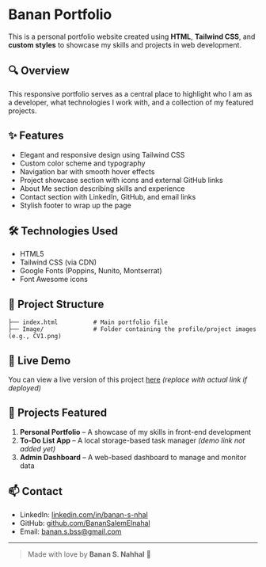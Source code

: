 # Banan Portfolio

This is a personal portfolio website created using **HTML**, **Tailwind CSS**, and **custom styles** to showcase my skills and projects in web development.

## 🔍 Overview
This responsive portfolio serves as a central place to highlight who I am as a developer, what technologies I work with, and a collection of my featured projects.

## ✨ Features
- Elegant and responsive design using Tailwind CSS
- Custom color scheme and typography
- Navigation bar with smooth hover effects
- Project showcase section with icons and external GitHub links
- About Me section describing skills and experience
- Contact section with LinkedIn, GitHub, and email links
- Stylish footer to wrap up the page

## 🛠️ Technologies Used
- HTML5
- Tailwind CSS (via CDN)
- Google Fonts (Poppins, Nunito, Montserrat)
- Font Awesome icons

## 📁 Project Structure
```
├── index.html          # Main portfolio file
├── Image/              # Folder containing the profile/project images (e.g., CV1.png)
```

## 🚀 Live Demo
You can view a live version of this project [here](https://banansportfolio.netlify.app) *(replace with actual link if deployed)*

## 📂 Projects Featured
1. **Personal Portfolio** – A showcase of my skills in front-end development
2. **To-Do List App** – A local storage-based task manager *(demo link not added yet)*
3. **Admin Dashboard** – A web-based dashboard to manage and monitor data

## 📫 Contact
- LinkedIn: [linkedin.com/in/banan-s-nhal](https://www.linkedin.com/in/banan-s-nhal/)
- GitHub: [github.com/BananSalemElnahal](https://github.com/BananSalemElnahal)
- Email: banan.s.bss@gmail.com

---

> Made with love by **Banan S. Nahhal** 🌸

